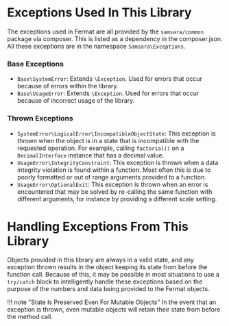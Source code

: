 # Exceptions Used In This Library

The exceptions used in Fermat are all provided by the `samsara/common` package via composer. This is listed as a dependency in the composer.json. All these exceptions are in the namespace `Samsara\Exceptions`.

### Base Exceptions

- `Base\SystemError`: Extends `\Exception`. Used for errors that occur because of errors within the library.
- `Base\UsageError`: Extends `\Exception`. Used for errors that occur because of incorrect usage of the library.

### Thrown Exceptions

- `SystemError\LogicalError\IncompatibleObjectState`: This exception is thrown when the object is in a state that is incompatible with the requested operation. For example, calling `factorial()` on a `DecimalInterface` instance that has a decimal value.
- `UsageError\IntegrityConstraint`: This exception is thrown when a data integrity violation is found within a function. Most often this is due to poorly formatted or out of range arguments provided to a function.
- `UsageError\OptionalExit`: This exception is thrown when an error is encountered that may be solved by re-calling the same function with different arguments, for instance by providing a different scale setting.

# Handling Exceptions From This Library

Objects provided in this library are always in a valid state, and any exception thrown results in the object keeping its state from before the function call. Because of this, it may be possible in most situations to use a `try/catch` block to intelligently handle these exceptions based on the purpose of the numbers and data being provided to the Fermat objects.

!!! note "State Is Preserved Even For Mutable Objects"
    In the event that an exception is thrown, even mutable objects will retain their state from before the method call.